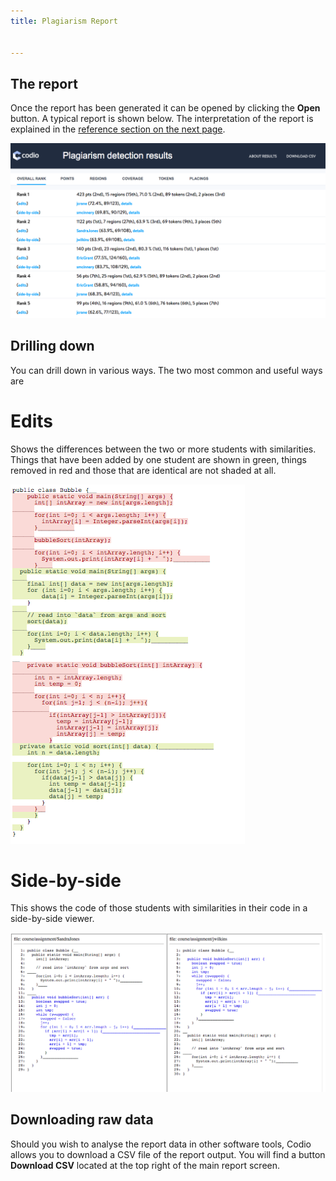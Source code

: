 ```yaml
---
title: Plagiarism Report


---
```


## The report
Once the report has been generated it can be opened by clicking the **Open** button. A typical report is shown below. The interpretation of the report is explained in the [reference section on the next page](/classes/plag/plag-ref).

![authtoken](/img/guides/plag-main-report.png)

## Drilling down
You can drill down in various ways. The two most common and useful ways are

# Edits
Shows the differences between the two or more students with similarities. Things that have been added by one student are shown in green, things removed in red and those that are identical are not shaded at all.

![authtoken](/img/guides/plag-edits.png)

# Side-by-side
This shows the code of those students with similarities in their code in a side-by-side viewer.

![authtoken](/img/guides/plag-sidebyside.png)

## Downloading raw data
Should you wish to analyse the report data in other software tools, Codio allows you to download a CSV file of the report output. You will find a button **Download CSV** located at the top right of the main report screen.
